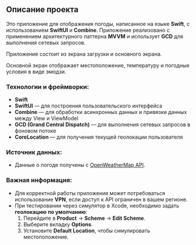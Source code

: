 ## Описание проекта

Это приложение для отображения погоды, написанное на языке **Swift**, с использованием **SwiftUI** и **Combine**. Приложение реализовано с применением архитектурного паттерна **MVVM** и использует **GCD** для выполнения сетевых запросов.

Приложение состоит из экрана загрузки и основного экрана.

Основной экран отображает местоположение, температуру и погодные условия в виде эмодзи.



### Технологии и фреймворки:
- **Swift**
- **SwiftUI** — для построения пользовательского интерфейса
- **Combine** — для обработки асинхронных данных и привязки данных между View и ViewModel
- **GCD (Grand Central Dispatch)** — для выполнения сетевых запросов в фоновом потоке
- **CoreLocation** — для получения текущей геолокации пользователя

### Источник данных:
- Данные о погоде получены с [OpenWeatherMap API](https://openweathermap.org/api).

### Важная информация:
- Для корректной работы приложения может потребоваться использование **VPN**, если доступ к API ограничен в вашем регионе.
- При тестировании через симулятор в Xcode, необходимо задать **геолокацию по умолчанию**:
  1. Перейдите в **Product** -> **Scheme** -> **Edit Scheme**.
  2. Выберите вкладку **Options**.
  3. Установите **Default Location**, чтобы симулировать местоположение.
